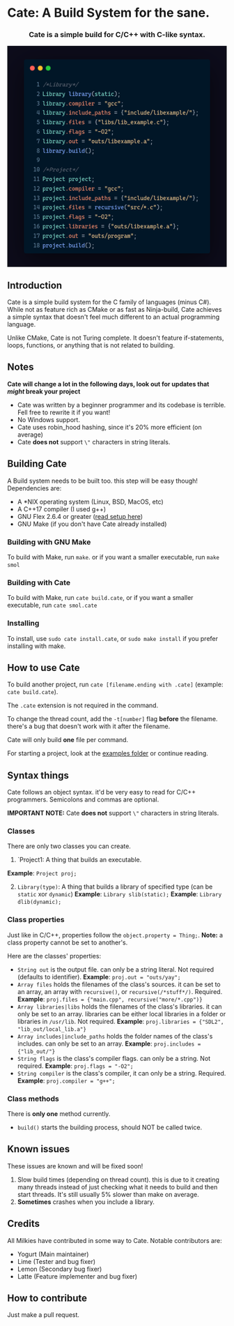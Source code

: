 # Cate: A Build System for the sane.
<h3 align="center">
  Cate is a simple build for C/C++ with C-like syntax.
</h3>
<p align="center">
  <img align="center" src="cate_example.png">
</p>

## Introduction
Cate is a simple build system for the C family of languages (minus C#). While not as feature rich as CMake or as fast as Ninja-build, Cate achieves a simple syntax that doesn't feel much different to an actual programming language.

Unlike CMake, Cate is not Turing complete. It doesn't feature if-statements, loops, functions, or anything that is not related to building. 

## Notes
**Cate will change a lot in the following days, look out for updates that *might* break your project**

- Cate was written by a beginner programmer and its codebase is terrible. Fell free to rewrite it if you want!
- No Windows support.
- Cate uses robin_hood hashing, since it's 20% more efficient (on average)
- Cate **does not** support `\"` characters in string literals.

## Building Cate
A Build system needs to be built too. this step will be easy though! 
Dependencies are:
- A *NIX operating system (Linux, BSD, MacOS, etc)
- A C++17 compiler (I used g++)
- GNU Flex 2.6.4 or greater ([read setup here](flex_setup.md))
- GNU Make (if you don't have Cate already installed)

### Building with GNU Make
To build with Make, run `make`. or if you want a smaller executable, run `make smol`
### Building with Cate
To build with Make, run `cate build.cate`,  or if you want a smaller executable, run `cate smol.cate`
### Installing
To install, use `sudo cate install.cate`, or `sudo make install` if you prefer installing with make.

## How to use Cate
To build another project, run `cate [filename.ending with .cate]` (example: `cate build.cate`).

The `.cate` extension is not required in the command.  

To change the thread count, add the `-t[number]` flag **before** the filename. there's a bug that doesn't work with it after the filename.

Cate will only build **one** file per command.

For starting a project, look at the [examples folder](examples/) or continue reading.

## Syntax things
Cate follows an object syntax. it'd be very easy to read for C/C++ programmers. Semicolons and commas are optional.

**IMPORTANT NOTE:** Cate **does not** support `\"` characters in string literals.

### Classes
There are only two classes you can create.
1. `Project1: A thing that builds an executable. 

**Example**: `Project proj;`

2. `Library(type)`: A thing that builds a library of specified type (can be `static` xor `dynamic`) 
**Example**: `Library slib(static);`
**Example**: `Library dlib(dynamic);`

### Class properties
Just like in C/C++, properties follow the `object.property = Thing;`.
 **Note:** a class property cannot be set to another's.

Here are the classes' properties:
- `String out` is the output file. can only be a string literal. Not required (defaults to identifier).
**Example**: `proj.out = "outs/yay";`
- `Array files` holds the filenames of the class's sources. it can be set to an array, an array with `recursive()`, or `recursive(/*stuff*/)`. Required. 
**Example**: `proj.files = {"main.cpp", recursive("more/*.cpp")} `
- `Array libraries|libs` holds the filenames of the class's libraries. it can only be set to an array. libraries can be either local libraries in a folder or libraries in `/usr/lib`. Not required. 
**Example**: `proj.libraries = {"SDL2", "lib_out/local_lib.a"}` 
- `Array includes|include_paths` holds the folder names of the class's includes. can only be set to an array. 
**Example**: `proj.includes = {"lib_out/"}`
- `String flags` is the class's compiler flags. can only be a string. Not required. 
**Example**: `proj.flags = "-O2";`
- `String compiler` is the class's compiler, it can only be a string. Required. 
**Example**: `proj.compiler = "g++";`

### Class methods
There is **only one** method currently.
- `build()` starts the building process, should NOT be called twice.

## Known issues
These issues are known and will be fixed soon!
1. Slow build times (depending on thread count). this is due to it creating many threads instead of just checking what it needs to build and then start threads. It's still usually 5% slower than make on average.
2. **Sometimes** crashes when you include a library.

## Credits
All Milkies have contributed in some way to Cate. Notable contributors are:
- Yogurt (Main maintainer)
- Lime (Tester and bug fixer)
- Lemon (Secondary bug fixer)
- Latte (Feature implementer and bug fixer) 

## How to contribute
Just make a pull request.
